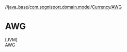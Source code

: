 //[java_base](../../../../index.md)/[com.sognisport.domain.model](../../index.md)/[Currency](../index.md)/[AWG](index.md)

# AWG

[JVM]\
[AWG](index.md)

